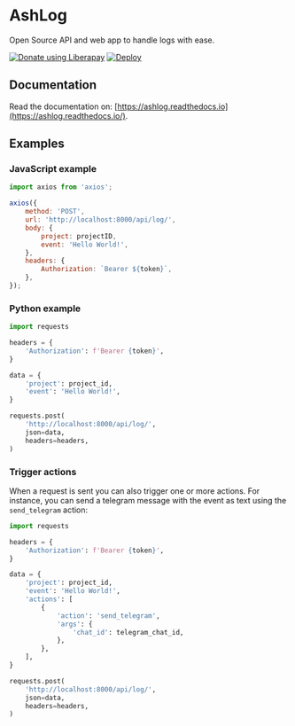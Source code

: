# AshLog

Open Source API and web app to handle logs with ease.

<a href="https://liberapay.com/AshLog/donate"><img alt="Donate using Liberapay" src="https://liberapay.com/assets/widgets/donate.svg"></a>
[![Deploy](https://www.herokucdn.com/deploy/button.svg)](https://heroku.com/deploy?template=https://github.com/ashlog-rest/ashlog)

## Documentation

Read the documentation on: [https://ashlog.readthedocs.io](https://ashlog.readthedocs.io/).

## Examples

### JavaScript example

```javascript
import axios from 'axios';

axios({
    method: 'POST',
    url: 'http://localhost:8000/api/log/',
    body: {
        project: projectID,
        event: 'Hello World!',
    },
    headers: {
        Authorization: `Bearer ${token}`,
    },
});

```

### Python example

```python
import requests

headers = {
    'Authorization': f'Bearer {token}',
}

data = {
    'project': project_id,
    'event': 'Hello World!',
}

requests.post(
    'http://localhost:8000/api/log/',
    json=data,
    headers=headers,
)
```

### Trigger actions

When a request is sent you can also trigger one or more actions. For instance, you can send a telegram message with the event as text using the `send_telegram` action:

```python
import requests

headers = {
    'Authorization': f'Bearer {token}',
}

data = {
    'project': project_id,
    'event': 'Hello World!',
    'actions': [
        {
            'action': 'send_telegram',
            'args': {
                'chat_id': telegram_chat_id,
            },
        },
    ],
}

requests.post(
    'http://localhost:8000/api/log/',
    json=data,
    headers=headers,
)
```
